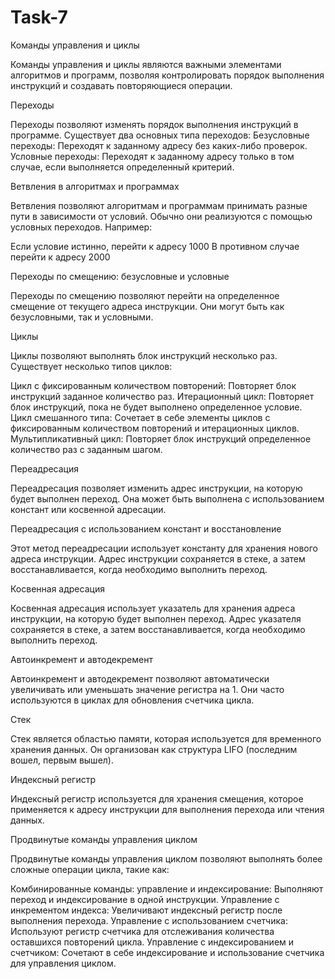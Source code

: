 # Task-7
Команды управления и циклы

Команды управления и циклы являются важными элементами алгоритмов и программ, позволяя контролировать порядок выполнения инструкций и создавать повторяющиеся операции.

Переходы

Переходы позволяют изменять порядок выполнения инструкций в программе. Существует два основных типа переходов:
 Безусловные переходы: Переходят к заданному адресу без каких-либо проверок.
 Условные переходы: Переходят к заданному адресу только в том случае, если выполняется определенный критерий.

Ветвления в алгоритмах и программах

Ветвления позволяют алгоритмам и программам принимать разные пути в зависимости от условий. Обычно они реализуются с помощью условных переходов. Например:


Если условие истинно, перейти к адресу 1000
В противном случае перейти к адресу 2000


Переходы по смещению: безусловные и условные

Переходы по смещению позволяют перейти на определенное смещение от текущего адреса инструкции. Они могут быть как безусловными, так и условными.

Циклы

Циклы позволяют выполнять блок инструкций несколько раз. Существует несколько типов циклов:

 Цикл с фиксированным количеством повторений: Повторяет блок инструкций заданное количество раз.
 Итерационный цикл: Повторяет блок инструкций, пока не будет выполнено определенное условие.
 Цикл смешанного типа: Сочетает в себе элементы циклов с фиксированным количеством повторений и итерационных циклов.
 Мультипликативный цикл: Повторяет блок инструкций определенное количество раз с заданным шагом.

Переадресация

Переадресация позволяет изменить адрес инструкции, на которую будет выполнен переход. Она может быть выполнена с использованием констант или косвенной адресации.

Переадресация с использованием констант и восстановление

Этот метод переадресации использует константу для хранения нового адреса инструкции. Адрес инструкции сохраняется в стеке, а затем восстанавливается, когда необходимо выполнить переход.

Косвенная адресация

Косвенная адресация использует указатель для хранения адреса инструкции, на которую будет выполнен переход. Адрес указателя сохраняется в стеке, а затем восстанавливается, когда необходимо выполнить переход.

Автоинкремент и автодекремент

Автоинкремент и автодекремент позволяют автоматически увеличивать или уменьшать значение регистра на 1. Они часто используются в циклах для обновления счетчика цикла.

Стек

Стек является областью памяти, которая используется для временного хранения данных. Он организован как структура LIFO (последним вошел, первым вышел).

Индексный регистр

Индексный регистр используется для хранения смещения, которое применяется к адресу инструкции для выполнения перехода или чтения данных.

Продвинутые команды управления циклом

Продвинутые команды управления циклом позволяют выполнять более сложные операции цикла, такие как:

 Комбинированные команды: управление и индексирование: Выполняют переход и индексирование в одной инструкции.
 Управление с инкрементом индекса: Увеличивают индексный регистр после выполнения перехода.
 Управление с использованием счетчика: Используют регистр счетчика для отслеживания количества оставшихся повторений цикла.
 Управление с индексированием и счетчиком: Сочетают в себе индексирование и использование счетчика для управления циклом.
